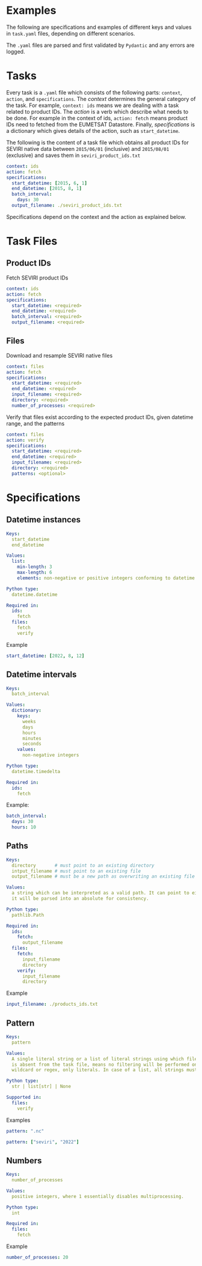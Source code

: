# Examples
The following are specifications and examples of different keys and values in `task.yaml` files, depending on
different scenarios.

The `.yaml` files are parsed and first validated by `Pydantic` and any errors are logged.


# Tasks
Every task is a `.yaml` file which consists of the following parts: `context`, `action`, and `specifications`.
The _context_ determines the general category of the task. For example, `context: ids` means we are dealing
with a task related to product IDs. The _action_ is a verb which describe what needs to be done. For example in the
context of ids, `action: fetch` means product IDs need to fetched from the EUMETSAT Datastore. Finally, _specifications_
is a dictionary which gives details of the action, such as `start_datetime`.

The following is the content of a task file which obtains all product IDs for SEVIRI native data between `2015/06/01`
(inclusive) and `2015/08/01` (exclusive) and saves them in `seviri_product_ids.txt`
```yaml
context: ids
action: fetch
specifications:
  start_datetime: [2015, 6, 1]
  end_datetime: [2015, 8, 1]
  batch_interval:
    days: 30
  output_filename: ./seviri_product_ids.txt
```
Specifications depend on the context and the action as explained below.

# Task Files

## Product IDs
Fetch SEVIRI product IDs
```yaml
context: ids
action: fetch
specifications:
  start_datetime: <required>
  end_datetime: <required>
  batch_interval: <required>
  output_filename: <required>
```

## Files
Download and resample SEVIRI native files
```yaml
context: files
action: fetch
specifications:
  start_datetime: <required>
  end_datetime: <required>
  input_filename: <required>
  directory: <required>
  number_of_processes: <required>
```

Verify that files exist according to the expected product IDs, given datetime range, and the patterns
```yaml
context: files
action: verify
specifications:
  start_datetime: <required>
  end_datetime: <required>
  input_filename: <required>
  directory: <required>
  patterns: <optional>
```


# Specifications
## Datetime instances
```yaml
Keys:
  start_datetime
  end_datetime

Values:
  list:
    min-length: 3
    max-length: 6
    elements: non-negative or positive integers conforming to datetime constraints, e.g. 1 <= month <= 12.

Python type:
  datetime.datetime

Required in:
  ids:
    fetch
  files:
    fetch
    verify
```
Example
```yaml
start_datetime: [2022, 8, 12]
```


## Datetime intervals
```yaml
Keys:
  batch_interval

Values:
  dictionary:
    keys:
      weeks
      days
      hours
      minutes
      seconds
    values:
      non-negative integers

Python type:
  datetime.timedelta

Required in:
  ids:
    fetch
```
Example:
```yaml
batch_interval:
  days: 30
  hours: 10
```

## Paths
```yaml
Keys:
  directory       # must point to an existing directory
  intput_filename # must point to an existing file
  output_filename # must be a new path as overwriting an existing file is not allowed!

Values:
  a string which can be interpreted as a valid path. It can point to either relative or absolute paths. Internally,
  it will be parsed into an absolute for consistency.

Python type:
  pathlib.Path

Required in:
  ids:
    fetch:
      output_filename
  files:
    fetch:
      input_filename
      directory
    verify:
      input_filename
      directory
```
Example
```yaml
input_filename: ./products_ids.txt
```


## Pattern
```yaml
Keys:
  pattern

Values:
  A single literal string or a list of literal strings using which filenames are filtered. This is optional and if
  is absent from the task file, means no filtering will be performed on the filenames. The pattern does not support
  wildcard or regex, only literals. In case of a list, all strings must exist in a filename, i.e. patterns are ANDed!

Python type:
  str | list[str] | None

Supported in:
  files:
    verify
```
Examples
```yaml
pattern: ".nc"
```
```yaml
pattern: ["seviri", "2022"]
```

## Numbers
```yaml
Keys:
  number_of_processes

Values:
  positive integers, where 1 essentially disables multiprocessing.

Python type:
  int

Required in:
  files:
    fetch
```
Example
```yaml
number_of_processes: 20
```
